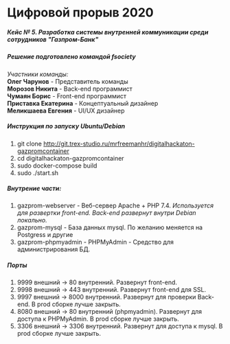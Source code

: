 # Цифровой прорыв 2020
##### Кейс № 5. Разработка системы внутренней коммуникации среди сотрудников "Газпром-Банк"
##### Решение подготовлено командой fsociety
*Участники команды:*    
**Олег Чарунов** - Представитель команды    
**Морозов Никита** - Back-end программист     
**Чумаян Борис** - Front-end программист    
**Приставка Екатерина** - Концептуальный дизайнер     
**Меликшаева Евгения** - UI/UX дизайнер       

##### Инструкция по запуску Ubuntu/Debian
1. git clone http://git.trex-studio.ru/mrfreemanhr/digitalhackaton-gazpromcontainer
2. cd digitalhackaton-gazpromcontainer
3. sudo docker-compose build
4. sudo ./start.sh

##### Внутрение части:
1. gazprom-webserver - Веб-сервер Apache + PHP 7.4. *Используется для развертки front-end. Back-end развернут внутри Debian локально.*
2. gazprom-mysql - База данных mysql. По желанию меняется на Postgress и другие
3. gazprom-phpmyadmin - PHPMyAdmin - Средство для администрирования БД.

##### Порты
1. 9999 внешний -> 80 внутренний. Развернут front-end.
2. 9998 внешний -> 443 внутренний. Развернут front-end для SSL.
3. 9997 внешний -> 8000 внутренний. Развернут для проверки Back-end. В prod сборке лучше закрыть.
4. 8080 внешний -> 80 внутренний (phpmyadmin). Развернут для доступа к PHPMyAdmin. В prod сборке лучше закрыть.
5. 3306 внешний -> 3306 внутренний. Развернут для доступа к mysql. В prod сборке лучше закрыть.